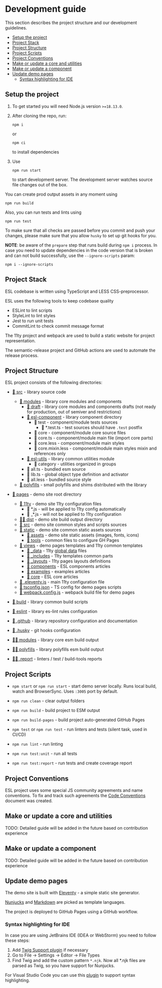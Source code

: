 # Development guide

This section describes the project structure and our development guidelines.

  - [Setup the project](#setup-the-project)
  - [Project Stack](#project-stack)
  - [Project Structure](#project-structure)
  - [Project Scripts](#project-scripts)
  - [Project Conventions](#project-conventions)
  - [Make or update a core and utilities](#make-or-update-a-core-and-utilities)
  - [Make or update a component](#make-or-update-a-component)
  - [Update demo pages](#update-demo-pages)
    - [Syntax highlighting for IDE](#syntax-highlighting-for-ide)

## Setup the project

1.  To get started you will need Node.js version `>=18.13.0`.

2.  After cloning the repo, run:
    ```commandline
    npm i
    ```
    or
    ```commandline
    npm ci
    ```
    to install dependencies

3.  Use
    ```commandline
    npm run start
    ```
    to start development server. 
    The development server watches source file changes out of the box.


You can create prod output assets in any moment using
```commandline
npm run build
```

Also, you can run tests and lints using
```commandline
npm run test
```

To make sure that all checks are passed before you commit and push your changes,
please make sure that you allow `husky` to set up git hooks for you.


__NOTE__: be aware of the `prepare` step that runs build during `npm i` process.
In case you need to update dependencies in the code version that is broken and 
can not build successfully, use the `--ignore-scripts` param:
```commandline
npm i --ignore-scripts
```

## Project Stack

ESL codebase is written using TypeScript and LESS CSS-preprocessor.

ESL uses the following tools to keep codebase quality
- ESLint to lint scripts
- StyleLint to lint styles
- Jest to run unit tests
- CommitLint to check commit message format

The 11ty project and webpack are used to build a static website for project representation.

The semantic-release project and GitHub actions are used to automate the release process.

## Project Structure

ESL project consists of the following directories:

- [📁 src](../src) - library source code
  - [📁 modules](../src/modules) - library core modules and components
    - [📁 draft](../src/modules/draft) - library core modules and components drafts (not ready for production, out of semiver and restrictions)
    - [📁 esl-component](../src/modules) - library component directory
        - 📁 test - component/module tests sources
            - 📄 *.test.ts - test sources should have `.test` postfix 
        - 📁 core - component/module core source files
        - 📄 core.ts - component/module main file (import core parts)
        - 📄 core.less - component/module main styles
        - 📄 core.mixin.less - component/module main styles mixin and references only
    - [📁 esl-utils](../src/modules/esl-utils) - library common utilities module
        - 📁 category - utilities organized in groups
    - 📄 all.ts - bundled esm source
    - 📄 lib.ts - global object type definition and activator
    - 📄 all.less - bundled source style 
  - [📁 polyfills](../src/polyfills) - small polyfills and shims distributed with the library


- [📁 pages](../pages) - demo site root directory
  - [📁 11ty](../pages/11ty) - demo site 11ty configuration files
    - 📄 *.js - will be applied to 11ty config automatically
    - 📄 _*.js - will not be applied to 11ty configuration
  - [🔨📁 dist](../pages/dist) - demo site build output directory
  - [📁 src](../pages/src) - demo site common styles and scripts sources
  - [📁 static](../pages/static) - demo site common static assets sources
    - [📁 assets](../pages/static/assets) - demo site static assets (images, fonts, icons)
    - [📁 tools](../pages/static/tools) - common files to configure GH Pages
  - [📁 views](../pages/views) - demo pages templates and 11ty common templates
    - [📁 _data](../pages/views/_data) - 11ty [global data](https://www.11ty.dev/docs/data-global/) files
    - [📁 _includes](../pages/views/_includes) - 11ty templates common parts
    - [📁 _layouts](../pages/views/_layouts) - 11ty pages layouts definitions
    - [📁 components](../pages/views/components) - ESL components articles
    - [📁 examples](../pages/views/examples) - examples articles
    - [📁 core](../pages/views/core) - ESL core articles
  - [🔧 .eleventy.js](../pages/.eleventy.js) - main 11ty configuration file
  - [🔧 tsconfig.json](../pages/tsconfig.json) - TS config for demo pages scripts
  - [🔧 webpack.config.js](../pages/webpack.config.js) - webpack build file for demo pages


- [📁 build](../build) - library common build scripts
- [📁 eslint](../eslint) - library es-lint rules configuration
- [📁 .github](../.github) - library repository configuration and documentation
- [📁 .husky](../.husky) - git hooks configuration


- [🔨📁 modules](../modules) - library core esm build output
- [🔨📁 polyfills](../polyfills) - library polyfills esm build output


- [🔨📁 .report](../.report) - linters / test / build-tools reports

## Project Scripts

- `npm start` or `npm run start` - start demo server locally.
  Runs local build, watch and BrowserSync.
  Uses `:3005` port by default.


- `npm run clean` - clear output folders
- `npm run build` - build project to ESM output
- `npm run build-pages` - build project auto-generated GitHub Pages


- `npm test` or `npm run test` - run linters and tests (silent task, used in CI/CD)
- `npm run lint` - run linting
- `npm run test:unit` - run all tests
- `npm run test:report` - run tests and create coverage report

## Project Conventions

ESL project uses some special JS community agreements and name conventions.
To fix and track such agreements the [Code Conventions](CODE_CONVENTIONS.md) document was created.

## Make or update a core and utilities

TODO: Detailed guide will be added in the future based on contribution experience

## Make or update a component

TODO: Detailed guide will be added in the future based on contribution experience

## Update demo pages

The demo site is built with [Eleventy](https://www.11ty.dev/docs/) - a simple static site generator.

[Nunjucks](https://mozilla.github.io/nunjucks/) and [Markdown](https://www.markdownguide.org/) are picked as template languages.

The project is deployed to GitHub Pages using a GitHub workflow.


### Syntax highlighting for IDE

In case you are using JetBrains IDE (IDEA or WebStorm) you need to follow these steps:
1. Add [Twig Support plugin](https://plugins.jetbrains.com/plugin/7303-twig) if necessary
2. Go to File -> Settings -> Editor -> File Types
3. Find Twig and add the custom pattern `*.njk`.
   Now all *.njk files are parsed as Twig, so you have support for Nunjucks.

For Visual Studio Code you can use this [plugin](https://marketplace.visualstudio.com/items?itemName=ronnidc.nunjucks) to support syntax highlighting.
